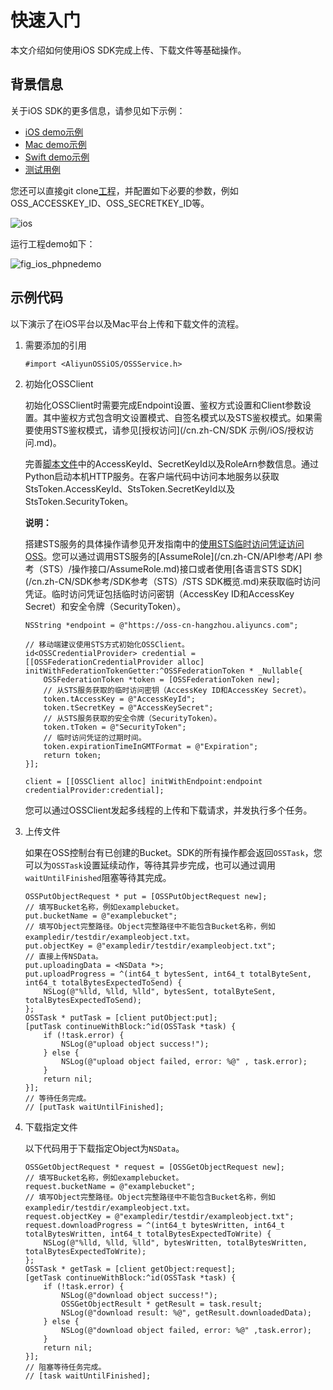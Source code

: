 # 快速入门

本文介绍如何使用iOS SDK完成上传、下载文件等基础操作。

## 背景信息

关于iOS SDK的更多信息，请参见如下示例：

-   [iOS demo示例](https://github.com/aliyun/aliyun-oss-ios-sdk/tree/master/Example/AliyunOSSSDK-iOS-Example)
-   [Mac demo示例](https://github.com/aliyun/aliyun-oss-ios-sdk/tree/master/Example/AliyunOSSSDK-OSX-Example)
-   [Swift demo示例](https://github.com/aliyun/aliyun-oss-ios-sdk/tree/master/OSSSwiftDemo)
-   [测试用例](https://github.com/aliyun/AliyunOSSiOS/tree/master/AliyunOSSiOSTests)

您还可以直接git clone[工程](https://github.com/aliyun/aliyun-oss-ios-sdk)，并配置如下必要的参数，例如OSS\_ACCESSKEY\_ID、OSS\_SECRETKEY\_ID等。

![ios](https://static-aliyun-doc.oss-accelerate.aliyuncs.com/assets/img/zh-CN/0333749951/p88591.png)

运行工程demo如下：

![fig_ios_phpnedemo](https://static-aliyun-doc.oss-accelerate.aliyuncs.com/assets/img/zh-CN/0333749951/p13694.png)

## 示例代码

以下演示了在iOS平台以及Mac平台上传和下载文件的流程。

1.  需要添加的引用

    ```
    #import <AliyunOSSiOS/OSSService.h>                            
    ```

2.  初始化OSSClient

    初始化OSSClient时需要完成Endpoint设置、鉴权方式设置和Client参数设置。其中鉴权方式包含明文设置模式、自签名模式以及STS鉴权模式。如果需要使用STS鉴权模式，请参见[授权访问](/cn.zh-CN/SDK 示例/iOS/授权访问.md)。

    完善[脚本文件](https://github.com/aliyun/aliyun-oss-android-sdk/blob/master/app/sts_local_server/python/sts.py)中的AccessKeyId、SecretKeyId以及RoleArn参数信息。通过Python启动本机HTTP服务。在客户端代码中访问本地服务以获取StsToken.AccessKeyId、StsToken.SecretKeyId以及StsToken.SecurityToken。

    **说明：**

    搭建STS服务的具体操作请参见开发指南中的[使用STS临时访问凭证访问OSS](/cn.zh-CN/开发指南/数据安全/访问控制/使用STS临时访问凭证访问OSS.md)。您可以通过调用STS服务的[AssumeRole](/cn.zh-CN/API参考/API 参考（STS）/操作接口/AssumeRole.md)接口或者使用[各语言STS SDK](/cn.zh-CN/SDK参考/SDK参考（STS）/STS SDK概览.md)来获取临时访问凭证。临时访问凭证包括临时访问密钥（AccessKey ID和AccessKey Secret）和安全令牌（SecurityToken）。

    ```
    NSString *endpoint = @"https://oss-cn-hangzhou.aliyuncs.com";
    
    // 移动端建议使用STS方式初始化OSSClient。
    id<OSSCredentialProvider> credential = [[OSSFederationCredentialProvider alloc] initWithFederationTokenGetter:^OSSFederationToken * _Nullable{
        OSSFederationToken *token = [OSSFederationToken new];
        // 从STS服务获取的临时访问密钥（AccessKey ID和AccessKey Secret）。
        token.tAccessKey = @"AccessKeyId";
        token.tSecretKey = @"AccessKeySecret";
        // 从STS服务获取的安全令牌（SecurityToken）。
        token.tToken = @"SecurityToken";
        // 临时访问凭证的过期时间。
        token.expirationTimeInGMTFormat = @"Expiration";
        return token;
    }];
    
    client = [[OSSClient alloc] initWithEndpoint:endpoint credentialProvider:credential];              
    ```

    您可以通过OSSClient发起多线程的上传和下载请求，并发执行多个任务。

3.  上传文件

    如果在OSS控制台有已创建的Bucket。SDK的所有操作都会返回`OSSTask`，您可以为`OSSTask`设置延续动作，等待其异步完成，也可以通过调用`waitUntilFinished`阻塞等待其完成。

    ```
    OSSPutObjectRequest * put = [OSSPutObjectRequest new];
    // 填写Bucket名称，例如examplebucket。
    put.bucketName = @"examplebucket";
    // 填写Object完整路径。Object完整路径中不能包含Bucket名称，例如exampledir/testdir/exampleobject.txt。
    put.objectKey = @"exampledir/testdir/exampleobject.txt";
    // 直接上传NSData。
    put.uploadingData = <NSData *>; 
    put.uploadProgress = ^(int64_t bytesSent, int64_t totalByteSent, int64_t totalBytesExpectedToSend) {
        NSLog(@"%lld, %lld, %lld", bytesSent, totalByteSent, totalBytesExpectedToSend);
    };
    OSSTask * putTask = [client putObject:put];
    [putTask continueWithBlock:^id(OSSTask *task) {
        if (!task.error) {
            NSLog(@"upload object success!");
        } else {
            NSLog(@"upload object failed, error: %@" , task.error);
        }
        return nil;
    }];
    // 等待任务完成。
    // [putTask waitUntilFinished];
    ```

4.  下载指定文件

    以下代码用于下载指定Object为`NSData`。

    ```
    OSSGetObjectRequest * request = [OSSGetObjectRequest new];
    // 填写Bucket名称，例如examplebucket。
    request.bucketName = @"examplebucket";
    // 填写Object完整路径。Object完整路径中不能包含Bucket名称，例如exampledir/testdir/exampleobject.txt。
    request.objectKey = @"exampledir/testdir/exampleobject.txt";
    request.downloadProgress = ^(int64_t bytesWritten, int64_t totalBytesWritten, int64_t totalBytesExpectedToWrite) {
        NSLog(@"%lld, %lld, %lld", bytesWritten, totalBytesWritten, totalBytesExpectedToWrite);
    };
    OSSTask * getTask = [client getObject:request];
    [getTask continueWithBlock:^id(OSSTask *task) {
        if (!task.error) {
            NSLog(@"download object success!");
            OSSGetObjectResult * getResult = task.result;
            NSLog(@"download result: %@", getResult.downloadedData);
        } else {
            NSLog(@"download object failed, error: %@" ,task.error);
        }
        return nil;
    }];
    // 阻塞等待任务完成。
    // [task waitUntilFinished];
    ```


